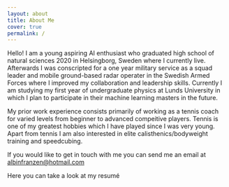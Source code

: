 ```yaml
---
layout: about
title: About Me
cover: true
permalink: /
---
```


Hello! I am a young aspiring AI enthusiast who graduated high school of natural sciences 2020 in Helsingborg, Sweden where I currently live. Afterwards I was conscripted for a one year military service as a squad leader and mobile ground-based radar operater in the Swedish Armed Forces where I improved my collaboration and leadership skills. Currently I am studying my first year of undergraduate physics at Lunds University in which I plan to participate in their machine learning masters in the future. 

My prior work experience consists primarily of working as a tennis coach for varied levels from beginner to advanced compeitive players. Tennis is one of my greatest hobbies which I have played since I was very young. Apart from tennis I am also interested in elite calisthenics/bodyweight training and speedcubing.

If you would like to get in touch with me you can send me an email at albinfranzen@hotmail.com

Here you can take a look at my resumé

